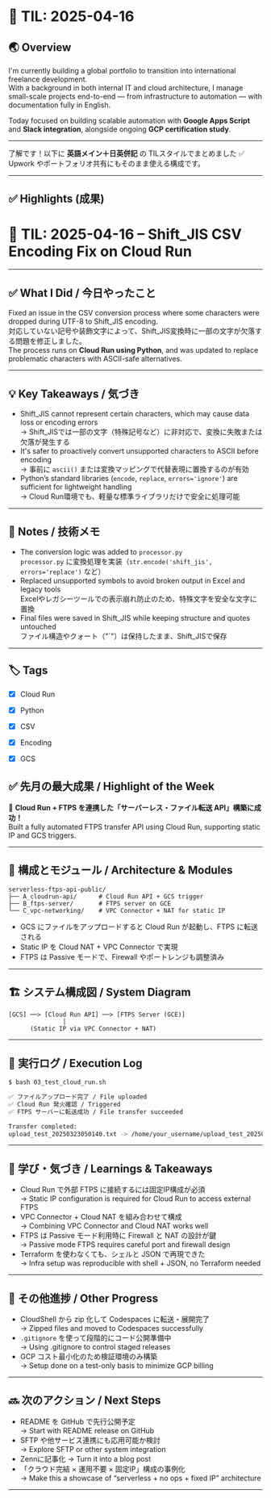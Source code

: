 # 📘 TIL: 2025-04-16

## 🌏 Overview

I'm currently building a global portfolio to transition into international freelance development.  
With a background in both internal IT and cloud architecture, I manage small-scale projects end-to-end — from infrastructure to automation — with documentation fully in English.

Today focused on building scalable automation with **Google Apps Script** and **Slack integration**, alongside ongoing **GCP certification study**.

---
了解です！以下に **英語メイン＋日英併記** の TILスタイルでまとめました ✅  
Upwork やポートフォリオ共有にもそのまま使える構成です。

---

## ✅ Highlights (成果)
# 📘 TIL: 2025-04-16 – Shift_JIS CSV Encoding Fix on Cloud Run

---

## ✅ What I Did / 今日やったこと  
Fixed an issue in the CSV conversion process where some characters were dropped during UTF-8 to Shift_JIS encoding.  
対応していない記号や装飾文字によって、Shift_JIS変換時に一部の文字が欠落する問題を修正しました。  
The process runs on **Cloud Run using Python**, and was updated to replace problematic characters with ASCII-safe alternatives.

---

## 💡 Key Takeaways / 気づき  
- Shift_JIS cannot represent certain characters, which may cause data loss or encoding errors  
  → Shift_JISでは一部の文字（特殊記号など）に非対応で、変換に失敗または欠落が発生する  
- It's safer to proactively convert unsupported characters to ASCII before encoding  
  → 事前に `ascii()` または変換マッピングで代替表現に置換するのが有効  
- Python’s standard libraries (`encode`, `replace`, `errors='ignore'`) are sufficient for lightweight handling  
  → Cloud Run環境でも、軽量な標準ライブラリだけで安全に処理可能

---

## 🔧 Notes / 技術メモ  
- The conversion logic was added to `processor.py`  
  `processor.py` に変換処理を実装（`str.encode('shift_jis', errors='replace')` など）  
- Replaced unsupported symbols to avoid broken output in Excel and legacy tools  
  Excelやレガシーツールでの表示崩れ防止のため、特殊文字を安全な文字に置換  
- Final files were saved in Shift_JIS while keeping structure and quotes untouched  
  ファイル構造やクォート（"`"）は保持したまま、Shift_JISで保存

---

## 🏷️ Tags  
- [x] Cloud Run  
- [x] Python  
- [x] CSV  
- [x] Encoding  
- [x] GCS  



## ✅ 先月の最大成果 / Highlight of the Week

🚀 **Cloud Run + FTPS を連携した「サーバーレス・ファイル転送 API」構築に成功！**  
Built a fully automated FTPS transfer API using Cloud Run, supporting static IP and GCS triggers.

---

## 🔧 構成とモジュール / Architecture & Modules

```
serverless-ftps-api-public/
├── A_cloudrun-api/      # Cloud Run API + GCS trigger
├── B_ftps-server/       # FTPS server on GCE
└── C_vpc-networking/    # VPC Connector + NAT for static IP
```

- GCS にファイルをアップロードすると Cloud Run が起動し、FTPS に転送される  
- Static IP を Cloud NAT + VPC Connector で実現  
- FTPS は Passive モードで、Firewall やポートレンジも調整済み

---

## 🏗️ システム構成図 / System Diagram

```
[GCS] ──> [Cloud Run API] ──> [FTPS Server (GCE)]
               │
      (Static IP via VPC Connector + NAT)
```

---

## 🧪 実行ログ / Execution Log

```bash
$ bash 03_test_cloud_run.sh

✅ ファイルアップロード完了 / File uploaded  
✅ Cloud Run 発火確認 / Triggered  
✅ FTPS サーバーに転送成功 / File transfer succeeded

Transfer completed:
upload_test_20250323050140.txt -> /home/your_username/upload_test_20250323050140.txt
```

---

## 🧠 学び・気づき / Learnings & Takeaways

- Cloud Run で外部 FTPS に接続するには固定IP構成が必須  
  → Static IP configuration is required for Cloud Run to access external FTPS  
- VPC Connector + Cloud NAT を組み合わせて構成  
  → Combining VPC Connector and Cloud NAT works well  
- FTPS は Passive モード利用時に Firewall と NAT の設計が鍵  
  → Passive mode FTPS requires careful port and firewall design  
- Terraform を使わなくても、シェルと JSON で再現できた  
  → Infra setup was reproducible with shell + JSON, no Terraform needed

---

## 📌 その他進捗 / Other Progress

- CloudShell から zip 化して Codespaces に転送・展開完了  
  → Zipped files and moved to Codespaces successfully  
- `.gitignore` を使って段階的にコード公開準備中  
  → Using .gitignore to control staged releases  
- GCP コスト最小化のため検証環境のみ構築  
  → Setup done on a test-only basis to minimize GCP billing

---

## 🔜 次のアクション / Next Steps

- README を GitHub で先行公開予定  
  → Start with README release on GitHub  
- SFTP や他サービス連携にも応用可能か検討  
  → Explore SFTP or other system integration  
- Zennに記事化
  → Turn it into a blog post
- 「クラウド完結 × 運用不要 × 固定IP」構成の事例化  
  → Make this a showcase of “serverless + no ops + fixed IP” architecture


---
